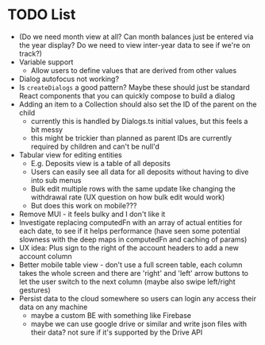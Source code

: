# TODO List

* (Do we need month view at all? Can month balances just be entered via the year display? Do we need to view inter-year data to see if we're on track?)
* Variable support
  * Allow users to define values that are derived from other values
* Dialog autofocus not working?
* Is `createDialogs` a good pattern? Maybe these should just be standard React components that you can quickly compose to build a dialog
* Adding an item to a Collection should also set the ID of the parent on the child
  * currently this is handled by Dialogs.ts initial values, but this feels a bit messy
  * this might be trickier than planned as parent IDs are currently required by children and can't be null'd
* Tabular view for editing entities
  * E.g. Deposits view is a table of all deposits
  * Users can easily see all data for all deposits without having to dive into sub menus
  * Bulk edit multiple rows with the same update like changing the withdrawal rate (UX question on how bulk edit would work)
  * But does this work on mobile???
* Remove MUI - it feels bulky and I don't like it
* Investigate replacing computedFn with an array of actual entities for each date, to see if it helps performance (have seen some potential slowness with the deep maps in computedFn and caching of params)
* UX idea: Plus sign to the right of the account headers to add a new account column
* Better mobile table view - don't use a full screen table, each column takes the whole screen and there are 'right' and 'left' arrow buttons to let the user switch to the next column (maybe also swipe left/right gestures)
* Persist data to the cloud somewhere so users can login any access their data on any machine
  * maybe a custom BE with something like Firebase
  * maybe we can use google drive or similar and write json files with their data? not sure if it's supported by the Drive API